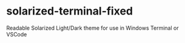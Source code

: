 # solarized-terminal-fixed
Readable Solarized Light/Dark theme for use in Windows Terminal or VSCode

